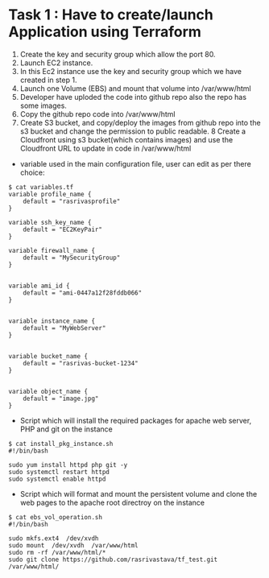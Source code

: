 Task 1 : Have to create/launch Application using Terraform
===========================================================

1. Create the key and security group which allow the port 80.
2. Launch EC2 instance.
3. In this Ec2 instance use the key and security group which we have created in step 1.
4. Launch one Volume (EBS) and mount that volume into /var/www/html
5. Developer have uploded the code into github repo also the repo has some images.
6. Copy the github repo code into /var/www/html
7. Create S3 bucket, and copy/deploy the images from github repo into the s3 bucket and change the permission to public readable.
8 Create a Cloudfront using s3 bucket(which contains images) and use the Cloudfront URL to  update in code in /var/www/html

- variable used in the main configuration file, user can edit as per there choice:

```
$ cat variables.tf 
variable profile_name {
    default = "rasrivasprofile"
}

variable ssh_key_name {
    default = "EC2KeyPair"
}

variable firewall_name {
    default = "MySecurityGroup"
}


variable ami_id {	
    default = "ami-0447a12f28fddb066"
}


variable instance_name {
    default = "MyWebServer"
}


variable bucket_name {
	default = "rasrivas-bucket-1234"
}


variable object_name {
    default = "image.jpg"
}
```

- Script which will install the required packages for apache web server, PHP and git on the instance

```
$ cat install_pkg_instance.sh 
#!/bin/bash

sudo yum install httpd php git -y
sudo systemctl restart httpd
sudo systemctl enable httpd
```

- Script which will format and mount the persistent volume and clone the web pages to the apache root directroy on the instance

```
$ cat ebs_vol_operation.sh 
#!/bin/bash

sudo mkfs.ext4  /dev/xvdh
sudo mount  /dev/xvdh  /var/www/html
sudo rm -rf /var/www/html/*
sudo git clone https://github.com/rasrivastava/tf_test.git /var/www/html/
```

